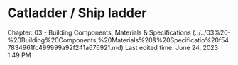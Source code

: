 # Catladder / Ship ladder

Chapter: 03 - Building Components, Materials & Specifications (../../03%20-%20Building%20Components,%20Materials%20&%20Specificatio%20f547834961fc499999a92f241a676921.md) Last edited time: June 24, 2023 1:49 PM
